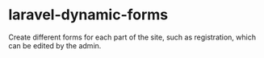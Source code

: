 # laravel-dynamic-forms
Create different forms for each part of the site, such as registration, which can be edited by the admin.
